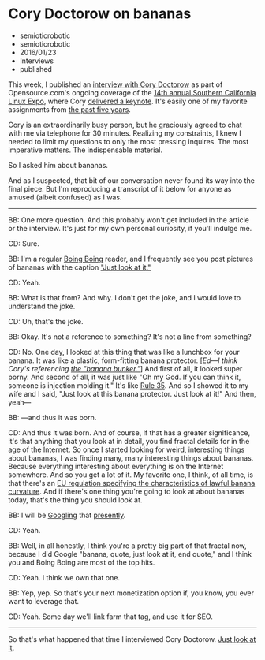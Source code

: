 # Cory Doctorow on bananas
- semioticrobotic
- semioticrobotic
- 2016/01/23
- Interviews
- published

This week, I published an [interview with Cory Doctorow](https://opensource.com/life/16/1/cory-doctorow-predict-future-influence-it) as part of Opensource.com's ongoing coverage of the [14th annual Southern California Linux Expo](https://www.socallinuxexpo.org/scale/14x), where Cory [delivered a keynote](https://youtu.be/4gt-KI4J4Pg?t=1250). It's easily one of my favorite assignments from [the past five years](https://opensource.com/users/bbehrens).

Cory is an extraordinarily busy person, but he graciously agreed to chat with me via telephone for 30 minutes. Realizing my constraints, I knew I needed to limit my questions to only the most pressing inquires. The most imperative matters. The indispensable material.

So I asked him about bananas.

And as I suspected, that bit of our conversation never found its way into the final piece. But I'm reproducing a transcript of it below for anyone as amused (albeit confused) as I was.

***

BB: One more question. And this probably won't get included in the article or the interview. It's just for my own personal curiosity, if you'll indulge me.

CD: Sure.

BB: I'm a regular [Boing Boing](http://boingboing.net/) reader, and I frequently see you post pictures of bananas with the caption ["Just look at it."](http://boingboing.net/tag/just-look-at-it)

CD: Yeah.

BB: What is that from? And why. I don't get the joke, and I would love to understand the joke.

CD: Uh, that's the joke.

BB: Okay. It's not a reference to something? It's not a line from something?

CD: No. One day, I looked at this thing that was like a lunchbox for your banana. It was like a plastic, form-fitting banana protector. [*Ed—I think Cory's referencing [the "banana bunker."](http://boingboing.net/2009/12/04/just-look-at-this-aw.html)*] And first of all, it looked super porny. And second of all, it was just like "Oh my God. If you can think it, someone is injection molding it." It's like [Rule 35](http://knowyourmeme.com/memes/rules-of-the-internet). And so I showed it to my wife and I said, "Just look at this banana protector. Just look at it!" And then, yeah—

BB: —and thus it was born.

CD: And thus it was born. And of course, if that has a greater significance, it's that anything that you look at in detail, you find fractal details for in the age of the Internet. So once I started looking for weird, interesting things about bananas, I was finding many, many interesting things about bananas. Because everything interesting about everything is on the Internet somewhere. And so you get a lot of it. My favorite one, I think, of all time, is that there's an [EU regulation specifying the characteristics of lawful banana curvature](https://en.wikipedia.org/wiki/Commission_Regulation_%28EC%29_No._2257/94). And if there's one thing you're going to look at about bananas today, that's the thing you should look at.

BB: I will be [Googling](http://www.nytimes.com/2008/11/12/world/europe/12iht-food.4.17771299.html?_r=0) that [presently](http://www.telegraph.co.uk/news/worldnews/europe/2453204/Bent-banana-and-curved-cucumber-rules-dropped-by-EU.html).

CD: Yeah.

BB: Well, in all honestly, I think you're a pretty big part of that fractal now, because I did Google "banana, quote, just look at it, end quote," and I think you and Boing Boing are most of the top hits.

CD: Yeah. I think we own that one.

BB: Yep, yep. So that's your next monetization option if, you know, you ever want to leverage that.

CD: Yeah. Some day we'll link farm that tag, and use it for SEO.

***

So that's what happened that time I interviewed Cory Doctorow. [Just look at it](https://opensource.com/life/16/1/cory-doctorow-predict-future-influence-it).
